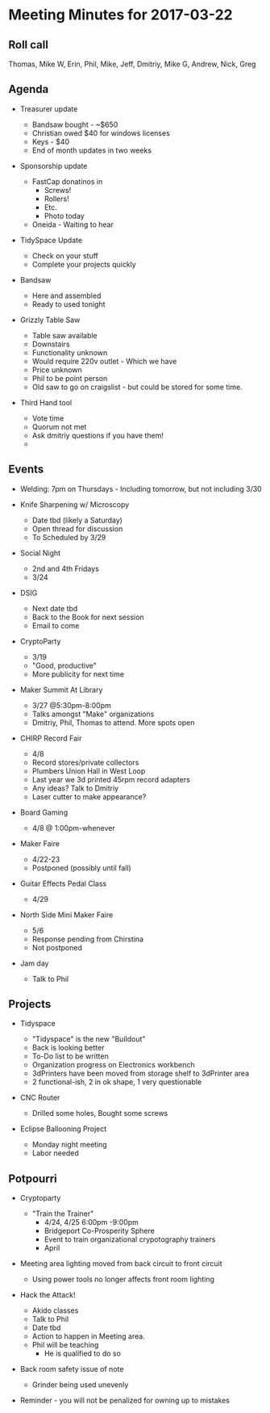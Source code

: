 Meeting Minutes for 2017-03-22
==============================

Roll call
---------
Thomas, Mike W, Erin, Phil, Mike, Jeff, Dmitriy, Mike G, Andrew, Nick, Greg

Agenda
------
- Treasurer update
    - Bandsaw bought - ~$650
    - Christian owed $40 for windows licenses
    - Keys - $40
    - End of month updates in two weeks

- Sponsorship update
    - FastCap donatinos in
      - Screws!
      - Rollers! 
      - Etc. 
      - Photo today
    - Oneida - Waiting to hear
      
- TidySpace Update
  - Check on your stuff
  - Complete your projects quickly

- Bandsaw
  - Here and assembled
  - Ready to used tonight

- Grizzly Table Saw
  - Table saw available 
  - Downstairs
  - Functionality unknown
  - Would require 220v outlet - Which we have
  - Price unknown
  - Phil to be point person
  - Old saw to go on craigslist - but could be stored for some time.

- Third Hand tool
  - Vote time
  - Quorum not met
  - Ask dmitriy questions if you have them!
  - 

Events
------
- Welding: 7pm on Thursdays - Including tomorrow, but not including 3/30

- Knife Sharpening w/ Microscopy
  - Date tbd (likely a Saturday)
  - Open thread for discussion
  - To Scheduled by 3/29
 
- Social Night
    - 2nd and 4th Fridays
    - 3/24 

- DSIG
  - Next date tbd
  - Back to the Book for next session
  - Email to come
 
- CryptoParty
  - 3/19
  - "Good, productive"
  - More publicity for next time

- Maker Summit At Library
  - 3/27 @5:30pm-8:00pm
  - Talks amongst "Make" organizations
  - Dmitriy, Phil, Thomas to attend.  More spots open

- CHIRP Record Fair 
  - 4/8
  - Record stores/private collectors
  - Plumbers Union Hall in West Loop
  - Last year we 3d printed 45rpm record adapters
  - Any ideas?  Talk to Dmitriy
  - Laser cutter to make appearance?

- Board Gaming
  - 4/8 @ 1:00pm-whenever
  
- Maker Faire 
  - 4/22-23
  - Postponed (possibly until fall)
  

- Guitar Effects Pedal Class
  - 4/29
 
- North Side Mini Maker Faire
  - 5/6
  - Response pending from Chirstina
  - Not postponed 

- Jam day
  - Talk to Phil
  
 

Projects
--------
- Tidyspace
  - "Tidyspace" is the new "Buildout"
  - Back is looking better
  - To-Do list to be written
  - Organization progress on Electronics workbench 
  - 3dPrinters have been moved from storage shelf to 3dPrinter area
  - 2 functional-ish, 2 in ok shape, 1 very questionable

- CNC Router
  - Drilled some holes, Bought some screws

- Eclipse Ballooning Project
  - Monday night meeting
  - Labor needed

 
Potpourri
---------
- Cryptoparty
  - "Train the Trainer"
    - 4/24, 4/25 6:00pm -9:00pm
    - Bridgeport Co-Prosperity Sphere
    - Event to train organizational crypotography trainers
    - April
- Meeting area lighting moved from back circuit to front circuit
  - Using power tools no longer affects front room lighting

- Hack the Attack!
  - Akido classes
  - Talk to Phil
  - Date tbd
  - Action to happen in Meeting area.
  - Phil will be teaching
    - He is qualified to do so 

- Back room safety issue of note
  - Grinder being used unevenly
 
- Reminder - you will not be penalized for owning up to mistakes









